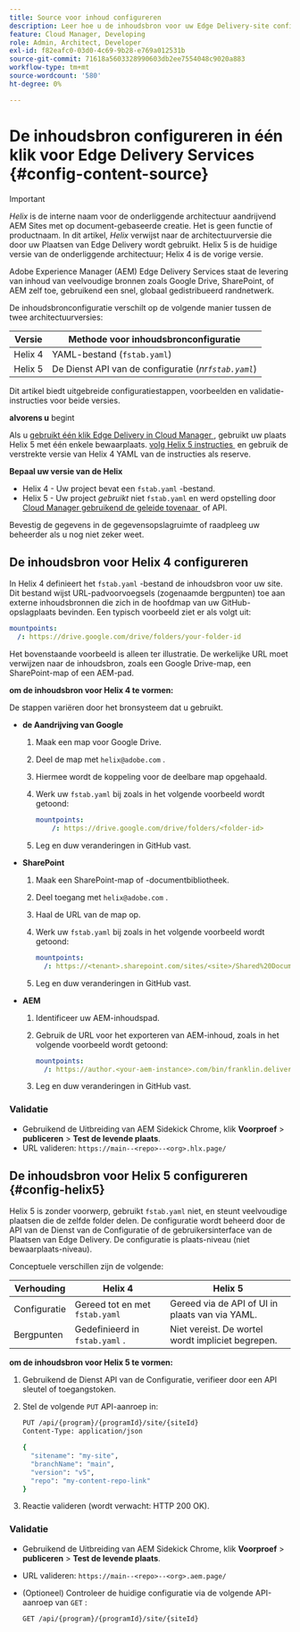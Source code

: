 ```yaml
---
title: Source voor inhoud configureren
description: Leer hoe u de inhoudsbron voor uw Edge Delivery-site configureert. Gebruik "fstab.yaml"met de architectuur van Helix 4, of gebruik de geleide tovenaar in Cloud Manager (of de Dienst API van de Configuratie) met de architectuur van Helix 5.
feature: Cloud Manager, Developing
role: Admin, Architect, Developer
exl-id: f82eafc0-03d0-4c69-9b28-e769a012531b
source-git-commit: 71618a5603328990603db2ee7554048c9020a883
workflow-type: tm+mt
source-wordcount: '580'
ht-degree: 0%

---
```


# De inhoudsbron configureren in één klik voor Edge Delivery Services {#config-content-source}

>[!IMPORTANT]
>
>*Helix* is de interne naam voor de onderliggende architectuur aandrijvend AEM Sites met op document-gebaseerde creatie. Het is geen functie of productnaam. In dit artikel, *Helix* verwijst naar de architectuurversie die door uw Plaatsen van Edge Delivery wordt gebruikt. Helix 5 is de huidige versie van de onderliggende architectuur; Helix 4 is de vorige versie.

Adobe Experience Manager (AEM) Edge Delivery Services staat de levering van inhoud van veelvoudige bronnen zoals Google Drive, SharePoint, of AEM zelf toe, gebruikend een snel, globaal gedistribueerd randnetwerk.

De inhoudsbronconfiguratie verschilt op de volgende manier tussen de twee architectuurversies:

| Versie | Methode voor inhoudsbronconfiguratie |
| --- | --- |
| Helix 4 | YAML-bestand (`fstab.yaml`) |
| Helix 5 | De Dienst API van de configuratie (*nr`fstab.yaml`*) |

Dit artikel biedt uitgebreide configuratiestappen, voorbeelden en validatie-instructies voor beide versies.

**alvorens u** begint

Als u [&#x200B; gebruikt één klik Edge Delivery in Cloud Manager &#x200B;](/help/implementing/cloud-manager/edge-delivery/create-edge-delivery-site.md##one-click-edge-delivery-site), gebruikt uw plaats Helix 5 met één enkele bewaarplaats. [&#x200B; volg Helix 5 instructies &#x200B;](#config-helix5) en gebruik de verstrekte versie van Helix 4 YAML van de instructies als reserve.

**Bepaal uw versie van de Helix**

* Helix 4 - Uw project bevat een `fstab.yaml` -bestand.
* Helix 5 - Uw project *gebruikt* niet `fstab.yaml` en werd opstelling door [&#x200B; Cloud Manager gebruikend de geleide tovenaar &#x200B;](/help/implementing/cloud-manager/edge-delivery/add-edge-delivery-site.md) of API.

Bevestig de gegevens in de gegevensopslagruimte of raadpleeg uw beheerder als u nog niet zeker weet.

## De inhoudsbron voor Helix 4 configureren

In Helix 4 definieert het `fstab.yaml` -bestand de inhoudsbron voor uw site. Dit bestand wijst URL-padvoorvoegsels (zogenaamde bergpunten) toe aan externe inhoudsbronnen die zich in de hoofdmap van uw GitHub-opslagplaats bevinden. Een typisch voorbeeld ziet er als volgt uit:

```yaml
mountpoints:
  /: https://drive.google.com/drive/folders/your-folder-id
```

Het bovenstaande voorbeeld is alleen ter illustratie. De werkelijke URL moet verwijzen naar de inhoudsbron, zoals een Google Drive-map, een SharePoint-map of een AEM-pad.

**om de inhoudsbron voor Helix 4 te vormen:**

De stappen variëren door het bronsysteem dat u gebruikt.

* **de Aandrijving van Google**

   1. Maak een map voor Google Drive.
   1. Deel de map met `helix@adobe.com` .
   1. Hiermee wordt de koppeling voor de deelbare map opgehaald.
   1. Werk uw `fstab.yaml` bij zoals in het volgende voorbeeld wordt getoond:

      ```yaml
      mountpoints: 
          /: https://drive.google.com/drive/folders/<folder-id>
      ```

   1. Leg en duw veranderingen in GitHub vast.

* **SharePoint**

   1. Maak een SharePoint-map of -documentbibliotheek.
   1. Deel toegang met `helix@adobe.com` .
   1. Haal de URL van de map op.
   1. Werk uw `fstab.yaml` bij zoals in het volgende voorbeeld wordt getoond:

      ```yaml
      mountpoints:
        /: https://<tenant>.sharepoint.com/sites/<site>/Shared%20Documents/<folder>
      ```

   1. Leg en duw veranderingen in GitHub vast.

* **AEM**

   1. Identificeer uw AEM-inhoudspad.
   1. Gebruik de URL voor het exporteren van AEM-inhoud, zoals in het volgende voorbeeld wordt getoond:

      ```yaml
      mountpoints:
        /: https://author.<your-aem-instance>.com/bin/franklin.delivery/<org>/<repo>/main
      ```

   1. Leg en duw veranderingen in GitHub vast.

### Validatie

* Gebruikend de Uitbreiding van AEM Sidekick Chrome, klik **Voorproef** > **publiceren** > **Test de levende plaats**.
* URL valideren: `https://main--<repo>--<org>.hlx.page/`

## De inhoudsbron voor Helix 5 configureren {#config-helix5}

Helix 5 is zonder voorwerp, gebruikt `fstab.yaml` niet, en steunt veelvoudige plaatsen die de zelfde folder delen. De configuratie wordt beheerd door de API van de Dienst van de Configuratie of de gebruikersinterface van de Plaatsen van Edge Delivery. De configuratie is plaats-niveau (niet bewaarplaats-niveau).

Conceptuele verschillen zijn de volgende:

| Verhouding | Helix 4 | Helix 5 |
| --- | --- | --- |
| Configuratie | Gereed tot en met `fstab.yaml` | Gereed via de API of UI in plaats van via YAML. |
| Bergpunten | Gedefinieerd in `fstab.yaml` . | Niet vereist. De wortel wordt impliciet begrepen. |

**om de inhoudsbron voor Helix 5 te vormen:**

1. Gebruikend de Dienst API van de Configuratie, verifieer door een API sleutel of toegangstoken.
1. Stel de volgende `PUT` API-aanroep in:

   ```bash {.line-numbering}
   PUT /api/{program}/{programId}/site/{siteId}
   Content-Type: application/json
   
   {
     "sitename": "my-site",
     "branchName": "main",
     "version": "v5",
     "repo": "my-content-repo-link"
   }
   ```

1. Reactie valideren (wordt verwacht: HTTP 200 OK).

### Validatie

* Gebruikend de Uitbreiding van AEM Sidekick Chrome, klik **Voorproef** > **publiceren** > **Test de levende plaats**.
* URL valideren: `https://main--<repo>--<org>.aem.page/`
* (Optioneel) Controleer de huidige configuratie via de volgende API-aanroep van `GET` :

  ```bash
  GET /api/{program}/{programId}/site/{siteId}
  ```
